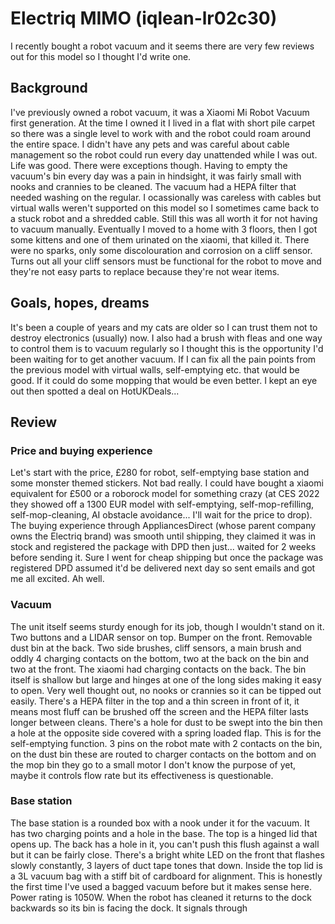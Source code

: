 # Electriq MIMO (iqlean-lr02c30)

I recently bought a robot vacuum and it seems there are very few reviews out for this model so I thought I'd write one.

## Background

I've previously owned a robot vacuum, it was a Xiaomi Mi Robot Vacuum first generation. At the time I owned it I lived in a flat with short pile carpet so there was a single level to work with and the robot could roam around the entire space. I didn't have any pets and was careful about cable management so the robot could run every day unattended while I was out. Life was good. There were exceptions though. Having to empty the vacuum's bin every day was a pain in hindsight, it was fairly small with nooks and crannies to be cleaned. The vacuum had a HEPA filter that needed washing on the regular. I ocassionally was careless with cables but virtual walls weren't supported on this model so I sometimes came back to a stuck robot and a shredded cable. Still this was all worth it for not having to vacuum manually. Eventually I moved to a home with 3 floors, then I got some kittens and one of them urinated on the xiaomi, that killed it. There were no sparks, only some discolouration and corrosion on a cliff sensor. Turns out all your cliff sensors must be functional for the robot to move and they're not easy parts to replace because they're not wear items.

## Goals, hopes, dreams

It's been a couple of years and my cats are older so I can trust them not to destroy electronics (usually) now. I also had a brush with fleas and one way to control them is to vacuum regularly so I thought this is the opportunity I'd been waiting for to get another vacuum. If I can fix all the pain points from the previous model with virtual walls, self-emptying etc. that would be good. If it could do some mopping that would be even better. I kept an eye out then spotted a deal on HotUKDeals...

## Review
### Price and buying experience
Let's start with the price, £280 for robot, self-emptying base station and some monster themed stickers. Not bad really. I could have bought a xiaomi equivalent for £500 or a roborock model for something crazy (at CES 2022 they showed off a 1300 EUR model with self-emptying, self-mop-refilling, self-mop-cleaning, AI obstacle avoidance... I'll wait for the price to drop). The buying experience through AppliancesDirect (whose parent company owns the Electriq brand) was smooth until shipping, they claimed it was in stock and registered the package with DPD then just... waited for 2 weeks before sending it. Sure I went for cheap shipping but once the package was registered DPD assumed it'd be delivered next day so sent emails and got me all excited. Ah well.

### Vacuum
The unit itself seems sturdy enough for its job, though I wouldn't stand on it. Two buttons and a LIDAR sensor on top. Bumper on the front. Removable dust bin at the back. Two side brushes, cliff sensors, a main brush and oddly 4 charging contacts on the bottom, two at the back on the bin and two at the front. The xiaomi had charging contacts on the back. The bin itself is shallow but large and hinges at one of the long sides making it easy to open. Very well thought out, no nooks or crannies so it can be tipped out easily. There's a HEPA filter in the top and a thin screen in front of it, it means most fluff can be brushed off the screen and the HEPA filter lasts longer between cleans. There's a hole for dust to be swept into the bin then a hole at the opposite side covered with a spring loaded flap. This is for the self-emptying function. 3 pins on the robot mate with 2 contacts on the bin, on the dust bin these are routed to charger contacts on the bottom and on the mop bin they go to a small motor I don't know the purpose of yet, maybe it controls flow rate but its effectiveness is questionable.

### Base station
The base station is a rounded box with a nook under it for the vacuum. It has two charging points and a hole in the base. The top is a hinged lid that opens up. The back has a hole in it, you can't push this flush against a wall but it can be fairly close. There's a bright white LED on the front that flashes slowly constantly, 3 layers of duct tape tones that down. Inside the top lid is a 3L vacuum bag with a stiff bit of cardboard for alignment. This is honestly the first time I've used a bagged vacuum before but it makes sense here. Power rating is 1050W. When the robot has cleaned it returns to the dock backwards so its bin is facing the dock. It signals through